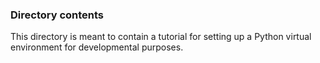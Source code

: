 ### Directory contents
This directory is meant to contain a tutorial for setting up a Python virtual environment for developmental purposes.

